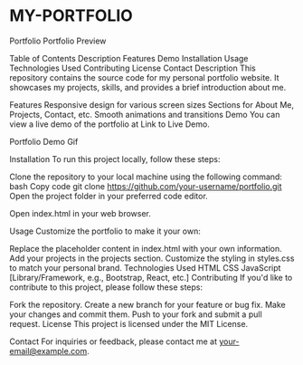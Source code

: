 # MY-PORTFOLIO
Portfolio
Portfolio Preview

Table of Contents
Description
Features
Demo
Installation
Usage
Technologies Used
Contributing
License
Contact
Description
This repository contains the source code for my personal portfolio website. It showcases my projects, skills, and provides a brief introduction about me.

Features
Responsive design for various screen sizes
Sections for About Me, Projects, Contact, etc.
Smooth animations and transitions
Demo
You can view a live demo of the portfolio at Link to Live Demo.

Portfolio Demo Gif

Installation
To run this project locally, follow these steps:

Clone the repository to your local machine using the following command:
bash
Copy code
git clone https://github.com/your-username/portfolio.git
Open the project folder in your preferred code editor.

Open index.html in your web browser.

Usage
Customize the portfolio to make it your own:

Replace the placeholder content in index.html with your own information.
Add your projects in the projects section.
Customize the styling in styles.css to match your personal brand.
Technologies Used
HTML
CSS
JavaScript
[Library/Framework, e.g., Bootstrap, React, etc.]
Contributing
If you'd like to contribute to this project, please follow these steps:

Fork the repository.
Create a new branch for your feature or bug fix.
Make your changes and commit them.
Push to your fork and submit a pull request.
License
This project is licensed under the MIT License.

Contact
For inquiries or feedback, please contact me at your-email@example.com.
